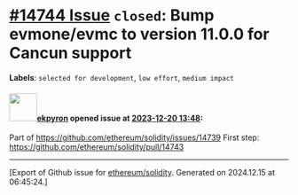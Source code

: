 # [\#14744 Issue](https://github.com/ethereum/solidity/issues/14744) `closed`: Bump evmone/evmc to version 11.0.0 for Cancun support
**Labels**: `selected for development`, `low effort`, `medium impact`


#### <img src="https://avatars.githubusercontent.com/u/1347491?v=4" width="50">[ekpyron](https://github.com/ekpyron) opened issue at [2023-12-20 13:48](https://github.com/ethereum/solidity/issues/14744):

Part of https://github.com/ethereum/solidity/issues/14739
First step: https://github.com/ethereum/solidity/pull/14743





-------------------------------------------------------------------------------



[Export of Github issue for [ethereum/solidity](https://github.com/ethereum/solidity). Generated on 2024.12.15 at 06:45:24.]
